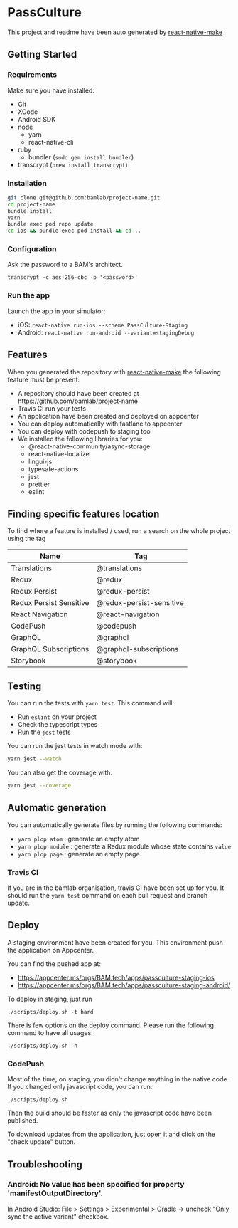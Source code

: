 # PassCulture

This project and readme have been auto generated by [react-native-make](https://github.com/bamlab/react-native-make)

## Getting Started

### Requirements

Make sure you have installed:

- Git
- XCode
- Android SDK
- node
  - yarn
  - react-native-cli
- ruby
  - bundler (`sudo gem install bundler`)
- transcrypt (`brew install transcrypt`)

### Installation

```bash
git clone git@github.com:bamlab/project-name.git
cd project-name
bundle install
yarn
bundle exec pod repo update
cd ios && bundle exec pod install && cd ..
```

### Configuration

Ask the password to a BAM's architect.

```
transcrypt -c aes-256-cbc -p '<password>'
```

### Run the app

Launch the app in your simulator:

- iOS: `react-native run-ios --scheme PassCulture-Staging`
- Android: `react-native run-android --variant=stagingDebug`

## Features

When you generated the repository with [react-native-make](https://github.com/bamlab/react-native-make) the following feature must be present:

- A repository should have been created at https://github.com/bamlab/project-name
- Travis CI run your tests
- An application have been created and deployed on appcenter
- You can deploy automatically with fastlane to appcenter
- You can deploy with codepush to staging too
- We installed the following libraries for you:
  - @react-native-community/async-storage
  - react-native-localize
  - lingui-js
  - typesafe-actions
  - jest
  - prettier
  - eslint

## Finding specific features location

To find where a feature is installed / used, run a search on the whole project using the tag

| Name                    |  Tag                     |
| ----------------------- | ------------------------ |
| Translations            | @translations            |
| Redux                   | @redux                   |
| Redux Persist           | @redux-persist           |
| Redux Persist Sensitive | @redux-persist-sensitive |
| React Navigation        | @react-navigation        |
| CodePush                | @codepush                |
| GraphQL                 | @graphql                 |
| GraphQL Subscriptions   | @graphql-subscriptions   |
| Storybook               | @storybook               |

## Testing

You can run the tests with `yarn test`. This command will:

- Run `eslint` on your project
- Check the typescript types
- Run the `jest` tests

You can run the jest tests in watch mode with:

```bash
yarn jest --watch
```

You can also get the coverage with:

```bash
yarn jest --coverage
```

## Automatic generation

You can automatically generate files by running the following commands:

- `yarn plop atom` : generate an empty atom
- `yarn plop module` : generate a Redux module whose state contains `value`
- `yarn plop page` : generate an empty page

### Travis CI

If you are in the bamlab organisation, travis CI have been set up for you. It should run the `yarn test` command on each pull request and branch update.

## Deploy

A staging environment have been created for you. This environment push the application on Appcenter.

You can find the pushed app at:

- https://appcenter.ms/orgs/BAM.tech/apps/passculture-staging-ios
- https://appcenter.ms/orgs/BAM.tech/apps/passculture-staging-android/

To deploy in staging, just run

```
./scripts/deploy.sh -t hard
```

There is few options on the deploy command. Please run the following command to have all usages:

```
./scripts/deploy.sh -h
```

### CodePush

Most of the time, on staging, you didn't change anything in the native code. If you changed only javascript code, you can run:

```
./scripts/deploy.sh
```

Then the build should be faster as only the javascript code have been published.

To download updates from the application, just open it and click on the "check update" button.

## Troubleshooting

### Android: No value has been specified for property 'manifestOutputDirectory'.

In Android Studio: File > Settings > Experimental > Gradle -> uncheck "Only sync the active variant" checkbox.
